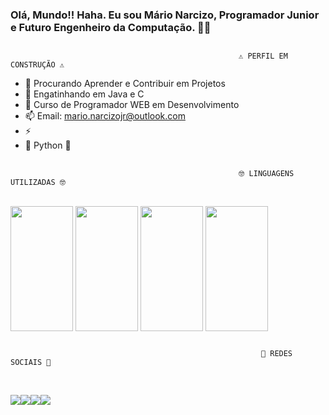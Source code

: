 ### Olá, Mundo!! Haha. Eu sou Mário Narcizo, Programador Junior e Futuro Engenheiro da Computação. 🚀😄

##

                                                       ⚠️ PERFIL EM CONSTRUÇÃO ⚠️

- 🔭 Procurando Aprender e Contribuir em Projetos
- 🌱 Engatinhando em Java e C
- 💬 Curso de Programador WEB em Desenvolvimento
- 📫 Email: mario.narcizojr@outlook.com
- ⚡ 
- 💖 Python 💖
##

                                                       🤓 LINGUAGENS UTILIZADAS 🤓

<div style="display: inline_block"><br>

<img align="center" height="200" width="100" src="https://cdn.jsdelivr.net/gh/devicons/devicon/icons/python/python-original-wordmark.svg" />
<img align="center" height="200" width="100" src="https://cdn.jsdelivr.net/gh/devicons/devicon/icons/java/java-original-wordmark.svg" />
<img align="center" height="200" width="100" src="https://cdn.jsdelivr.net/gh/devicons/devicon/icons/c/c-original.svg" />         
<img align="center" height="200" width="100" src="https://cdn.jsdelivr.net/gh/devicons/devicon/icons/html5/html5-original.svg" />              

</div>

##

                                                            📱 REDES SOCIAIS 📱

<div style="display: inline_block"><br>

<a href="" target="_blank"><img src="https://img.shields.io/badge/Gmail-D14836?style=for-the-badge&logo=gmail&logoColor=white" target="_blank"></a><a href="" target="_blank"><img src="https://img.shields.io/badge/Discord-7289DA?style=for-the-badge&logo=discord&logoColor=white" target="_blank"></a><a href="" target="_blank"><img src="https://img.shields.io/badge/LinkedIn-0077B5?style=for-the-badge&logo=linkedin&logoColor=white" target="_blank"></a><a href="" target="_blank"><img src="https://img.shields.io/badge/Twitter-1DA1F2?style=for-the-badge&logo=twitter&logoColor=white" target="_blank"></a>

</div>

